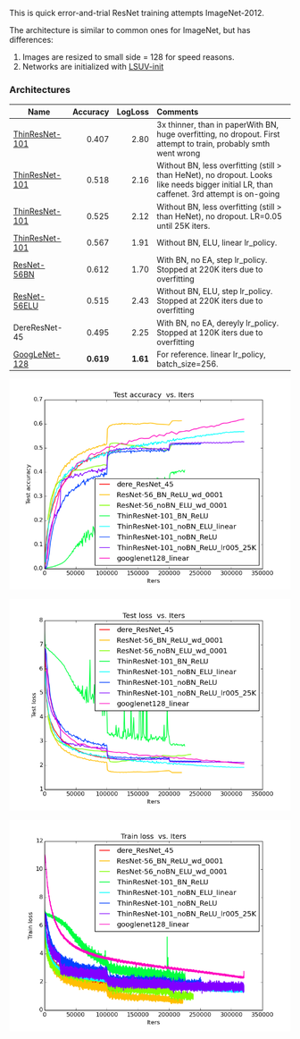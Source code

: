 This is quick error-and-trial ResNet training attempts ImageNet-2012. 

The architecture is similar to common ones for ImageNet, but has differences:

1. Images are resized to small side = 128 for speed reasons.
2. Networks are initialized with [LSUV-init](http://arxiv.org/abs/1511.06422)

### Architectures


| Name    | Accuracy      | LogLoss | Comments  |
| -------|---------:| -------:|:-----------|
| [ThinResNet-101](http://arxiv.org/abs/1512.03385) | 0.407| 2.80| 3x thinner, than in paperWith BN, huge overfitting, no dropout. First attempt to train, probably smth went wrong |
| [ThinResNet-101](http://arxiv.org/abs/1512.03385) | 0.518| 2.16| Without BN, less overfitting (still > than HeNet), no dropout. Looks like needs bigger initial LR, than caffenet. 3rd attempt is on-going  |
| [ThinResNet-101](http://arxiv.org/abs/1512.03385) | 0.525| 2.12| Without BN, less overfitting (still > than HeNet), no dropout. LR=0.05 until 25K iters.  |
| [ThinResNet-101](http://arxiv.org/abs/1512.03385) | 0.567| 1.91| Without BN, ELU, linear lr_policy.  |
| [ResNet-56BN](http://arxiv.org/abs/1512.03385) | 0.612| 1.70| With BN, no EA, step lr_policy. Stopped at 220K iters due to overfitting  |
| [ResNet-56ELU](http://arxiv.org/abs/1512.03385) | 0.515| 2.43| Without BN, ELU, step lr_policy. Stopped at 220K iters due to overfitting  |
| DereResNet-45 | 0.495| 2.25| With BN, no EA, dereyly lr_policy. Stopped at 120K iters due to overfitting  |
| [GoogLeNet-128](http://arxiv.org/abs/1409.4842) | **0.619** | **1.61** | For reference. linear lr_policy, batch_size=256. |



![ResNet128 test accuracy](/logs/architectures/resnet/img/0.png)


![ResNet128 test loss](/logs/architectures/resnet/img/2.png)


![ResNet128 train loss](/logs/architectures/resnet/img/6.png)

